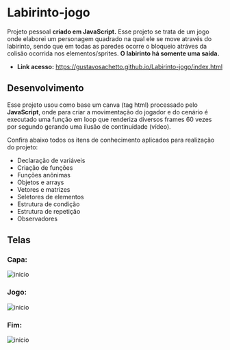 # Labirinto-jogo
Projeto pessoal __criado em JavaScript.__ Esse projeto se trata de um jogo onde elaborei um personagem quadrado na qual ele se move através do labirinto, sendo que em todas as paredes ocorre o bloqueio atráves da colisão ocorrida nos elementos/sprites. __O labirinto há somente uma saída.__

* __Link acesso:__ https://gustavosachetto.github.io/Labirinto-jogo/index.html

## Desenvolvimento
Esse projeto usou como base um canva (tag html) processado pelo __JavaScript__, onde para criar a movimentação do jogador e do cenário é executado uma função em loop que renderiza diversos frames 60 vezes por segundo gerando uma ilusão de continuidade (vídeo).

Confira abaixo todos os itens de conhecimento aplicados para realização do projeto:
* Declaração de variáveis
* Criação de funções
* Funções anônimas
* Objetos e arrays
* Vetores e matrizes
* Seletores de elementos
* Estrutura de condição
* Estrutura de repetição
* Observadores 

## Telas

### Capa:
![inicio](https://github.com/GustavoSachetto/Labirinto-jogo/assets/136517074/3127bcb0-1bd3-4932-a553-6512877dd336)

### Jogo:
![inicio](https://github.com/GustavoSachetto/Labirinto-jogo/assets/136517074/e32d9645-16aa-45cd-84ae-e7637f000cb1)

### Fim:
![inicio](https://github.com/GustavoSachetto/Labirinto-jogo/assets/136517074/800d3b39-e32e-4f43-a64a-f60cc506720f)
